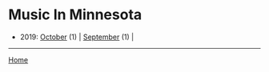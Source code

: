 # Music In Minnesota

  * 2019: 
      [October](./music-in-minnesota-2019-10.md) (1) | 
      [September](./music-in-minnesota-2019-09.md) (1) | 

----

[Home](../)
